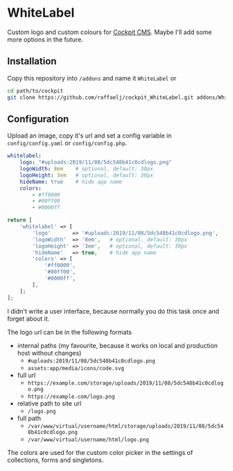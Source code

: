 # WhiteLabel

Custom logo and custom colours for [Cockpit CMS][1]. Maybe I'll add some more options in the future. 

## Installation

Copy this repository into `/addons` and name it `WhiteLabel` or

```bash
cd path/to/cockpit
git clone https://github.com/raffaelj/cockpit_WhiteLabel.git addons/WhiteLabel
```

## Configuration

Upload an image, copy it's url and set a config variable in `config/config.yaml` or `config/config.php`.

```yaml
whitelabel:
    logo: "#uploads:2019/11/08/5dc548b41c0cdlogo.png"
    logoWidth: 8em    # optional, default: 30px
    logoHeight: 3em   # optional, default: 30px
    hideName: true    # hide app name
    colors:
        - #ff0000
        - #00ff00
        - #0000ff
```

```php
return [
    'whitelabel' => [
        'logo'       => '#uploads:2019/11/08/5dc548b41c0cdlogo.png',
        'logoWidth'  => '8em',   # optional, default: 30px
        'logoHeight' => '3em',   # optional, default: 30px
        'hideName'   => true,    # hide app name
        'colors' => [
            '#ff0000',
            '#00ff00',
            '#0000ff',
        ],
    ];
];
```

I didn't write a user interface, because normally you do this task once and forget about it.

The logo url can be in the following formats

* internal paths (my favourite, because it works on local and production host without changes)
  * `#uploads:2019/11/08/5dc548b41c0cdlogo.png`
  * `assets:app/media/icons/code.svg`
* full url
  * `https://example.com/storage/uploads/2019/11/08/5dc548b41c0cdlogo.png`
  * `https://example.com/logo.png`
* relative path to site url
  * `/logo.png`
* full path
  * `/var/www/virtual/username/html/storage/uploads/2019/11/08/5dc548b41c0cdlogo.png`
  * `/var/www/virtual/username/html/logo.png`

The colors are used for the custom color picker in the settings of collections, forms and singletons.

[1]: https://github.com/agentejo/cockpit/
